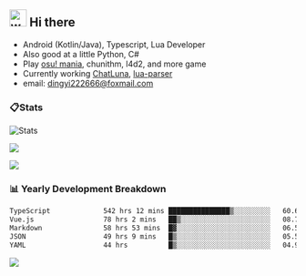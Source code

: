 ## <img alt="wave" src="https://raw.githubusercontent.com/MartinHeinz/MartinHeinz/master/wave.gif" width="30px"> Hi there

- Android (Kotlin/Java), Typescript, Lua Developer
- Also good at a little Python, C#
- Play [osu! mania](https://osu.ppy.sh/users/29808669), chunithm, l4d2, and more game
- Currently working [ChatLuna](https://github.com/ChatLunaLab), [lua-parser](https://github.com/dingyi222666/lua-parser)
- email: [dingyi222666@foxmail.com](mailto:dingyi222666@foxmail.com)

### 📋Stats

![Stats](https://github-readme-stats.vercel.app/api?username=dingyi222666&show_icons=true&icon_color=47A69E&title_color=47A69E&count_private=true)    

![](https://api.githubtrends.io/user/svg/dingyi222666/langs?time_range=one_year&include_private=True&loc_metric=changed&theme=classic)

![](http://github-profile-summary-cards.vercel.app/api/cards/productive-time?username=dingyi222666&theme=nord_dark&utcOffset=8)

### 📊 Yearly Development Breakdown

<!--START_SECTION:waka-->

```txt
TypeScript             542 hrs 12 mins ███████████████▒░░░░░░░░░   60.68 %
Vue.js                 78 hrs 2 mins   ██▒░░░░░░░░░░░░░░░░░░░░░░   08.74 %
Markdown               58 hrs 53 mins  █▓░░░░░░░░░░░░░░░░░░░░░░░   06.59 %
JSON                   49 hrs 9 mins   █▒░░░░░░░░░░░░░░░░░░░░░░░   05.50 %
YAML                   44 hrs          █▒░░░░░░░░░░░░░░░░░░░░░░░   04.92 %
```

<!--END_SECTION:waka-->

![](https://komarev.com/ghpvc/?username=dingyi222666)
